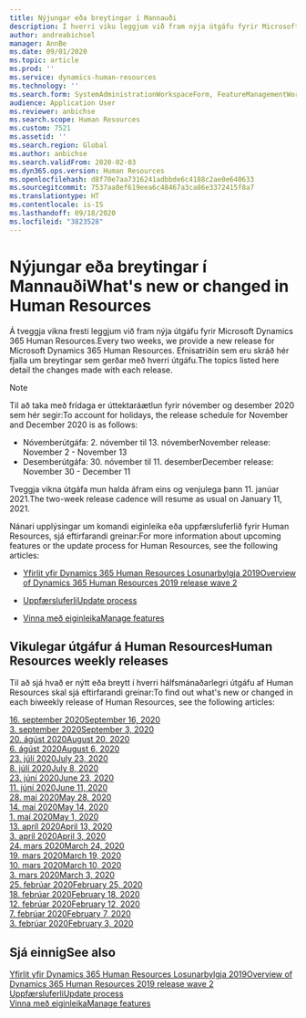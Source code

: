 ```yaml
---
title: Nýjungar eða breytingar í Mannauði
description: Í hverri viku leggjum við fram nýja útgáfu fyrir Microsoft Dynamics 365 Human Resources. Efnisatriðin sem eru skráð hér fjalla um breytingar sem gerðar eru í hverri viku.
author: andreabichsel
manager: AnnBe
ms.date: 09/01/2020
ms.topic: article
ms.prod: ''
ms.service: dynamics-human-resources
ms.technology: ''
ms.search.form: SystemAdministrationWorkspaceForm, FeatureManagementWorkspace
audience: Application User
ms.reviewer: anbichse
ms.search.scope: Human Resources
ms.custom: 7521
ms.assetid: ''
ms.search.region: Global
ms.author: anbichse
ms.search.validFrom: 2020-02-03
ms.dyn365.ops.version: Human Resources
ms.openlocfilehash: d8f70e7aa7316241adbbde6c4188c2ae0e640633
ms.sourcegitcommit: 7537aa8ef619eea6c48467a3ca86e3372415f8a7
ms.translationtype: HT
ms.contentlocale: is-IS
ms.lasthandoff: 09/18/2020
ms.locfileid: "3823528"
---
```

# <a name="whats-new-or-changed-in-human-resources"></a><span data-ttu-id="ea4ee-104">Nýjungar eða breytingar í Mannauði</span><span class="sxs-lookup"><span data-stu-id="ea4ee-104">What's new or changed in Human Resources</span></span>

<span data-ttu-id="ea4ee-105">Á tveggja vikna fresti leggjum við fram nýja útgáfu fyrir Microsoft Dynamics 365 Human Resources.</span><span class="sxs-lookup"><span data-stu-id="ea4ee-105">Every two weeks, we provide a new release for Microsoft Dynamics 365 Human Resources.</span></span> <span data-ttu-id="ea4ee-106">Efnisatriðin sem eru skráð hér fjalla um breytingar sem gerðar með hverri útgáfu.</span><span class="sxs-lookup"><span data-stu-id="ea4ee-106">The topics listed here detail the changes made with each release.</span></span>

>[!NOTE]
><span data-ttu-id="ea4ee-107">Til að taka með frídaga er úttektaráætlun fyrir nóvember og desember 2020 sem hér segir:</span><span class="sxs-lookup"><span data-stu-id="ea4ee-107">To account for holidays, the release schedule for November and December 2020 is as follows:</span></span>
>
>- <span data-ttu-id="ea4ee-108">Nóvemberútgáfa: 2. nóvember til 13. nóvember</span><span class="sxs-lookup"><span data-stu-id="ea4ee-108">November release: November 2 - November 13</span></span>
>- <span data-ttu-id="ea4ee-109">Desemberútgáfa: 30. nóvember til 11. desember</span><span class="sxs-lookup"><span data-stu-id="ea4ee-109">December release: November 30 - December 11</span></span>
> 
><span data-ttu-id="ea4ee-110">Tveggja vikna útgáfa mun halda áfram eins og venjulega þann 11. janúar 2021.</span><span class="sxs-lookup"><span data-stu-id="ea4ee-110">The two-week release cadence will resume as usual on January 11, 2021.</span></span>

<span data-ttu-id="ea4ee-111">Nánari upplýsingar um komandi eiginleika eða uppfærsluferlið fyrir Human Resources, sjá eftirfarandi greinar:</span><span class="sxs-lookup"><span data-stu-id="ea4ee-111">For more information about upcoming features or the update process for Human Resources, see the following articles:</span></span> 

- [<span data-ttu-id="ea4ee-112">Yfirlit yfir Dynamics 365 Human Resources Losunarbylgja 2019</span><span class="sxs-lookup"><span data-stu-id="ea4ee-112">Overview of Dynamics 365 Human Resources 2019 release wave 2</span></span>](https://docs.microsoft.com/dynamics365-release-plan/2019wave2/dynamics365-human-resources/)

- [<span data-ttu-id="ea4ee-113">Uppfærsluferli</span><span class="sxs-lookup"><span data-stu-id="ea4ee-113">Update process</span></span>](hr-admin-setup-update-process.md)

- [<span data-ttu-id="ea4ee-114">Vinna með eiginleika</span><span class="sxs-lookup"><span data-stu-id="ea4ee-114">Manage features</span></span>](hr-admin-manage-features.md)

## <a name="human-resources-weekly-releases"></a><span data-ttu-id="ea4ee-115">Vikulegar útgáfur á Human Resources</span><span class="sxs-lookup"><span data-stu-id="ea4ee-115">Human Resources weekly releases</span></span>

<span data-ttu-id="ea4ee-116">Til að sjá hvað er nýtt eða breytt í hverri hálfsmánaðarlegri útgáfu af Human Resources skal sjá eftirfarandi greinar:</span><span class="sxs-lookup"><span data-stu-id="ea4ee-116">To find out what's new or changed in each biweekly release of Human Resources, see the following articles:</span></span>

[<span data-ttu-id="ea4ee-117">16. september 2020</span><span class="sxs-lookup"><span data-stu-id="ea4ee-117">September 16, 2020</span></span>](hr-whats-new-2020-09-16.md)</br>
[<span data-ttu-id="ea4ee-118">3. september 2020</span><span class="sxs-lookup"><span data-stu-id="ea4ee-118">September 3, 2020</span></span>](hr-whats-new-2020-09-03.md)</br>
[<span data-ttu-id="ea4ee-119">20. ágúst 2020</span><span class="sxs-lookup"><span data-stu-id="ea4ee-119">August 20, 2020</span></span>](hr-whats-new-2020-08-20.md)</br>
[<span data-ttu-id="ea4ee-120">6. ágúst 2020</span><span class="sxs-lookup"><span data-stu-id="ea4ee-120">August 6, 2020</span></span>](hr-whats-new-2020-08-06.md)</br>
[<span data-ttu-id="ea4ee-121">23. júlí 2020</span><span class="sxs-lookup"><span data-stu-id="ea4ee-121">July 23, 2020</span></span>](hr-whats-new-2020-07-23.md)</br>
[<span data-ttu-id="ea4ee-122">8. júlí 2020</span><span class="sxs-lookup"><span data-stu-id="ea4ee-122">July 8, 2020</span></span>](hr-whats-new-2020-07-08.md)</br>
[<span data-ttu-id="ea4ee-123">23. júní 2020</span><span class="sxs-lookup"><span data-stu-id="ea4ee-123">June 23, 2020</span></span>](hr-whats-new-2020-06-23.md)</br>
[<span data-ttu-id="ea4ee-124">11. júní 2020</span><span class="sxs-lookup"><span data-stu-id="ea4ee-124">June 11, 2020</span></span>](hr-whats-new-2020-06-11.md)</br>
[<span data-ttu-id="ea4ee-125">28. maí 2020</span><span class="sxs-lookup"><span data-stu-id="ea4ee-125">May 28, 2020</span></span>](hr-whats-new-2020-05-28.md)</br>
[<span data-ttu-id="ea4ee-126">14. maí 2020</span><span class="sxs-lookup"><span data-stu-id="ea4ee-126">May 14, 2020</span></span>](hr-whats-new-2020-05-14.md)</br>
[<span data-ttu-id="ea4ee-127">1. maí 2020</span><span class="sxs-lookup"><span data-stu-id="ea4ee-127">May 1, 2020</span></span>](hr-whats-new-2020-05-01.md)</br>
[<span data-ttu-id="ea4ee-128">13. apríl 2020</span><span class="sxs-lookup"><span data-stu-id="ea4ee-128">April 13, 2020</span></span>](hr-whats-new-2020-04-13.md)</br>
[<span data-ttu-id="ea4ee-129">3. apríl 2020</span><span class="sxs-lookup"><span data-stu-id="ea4ee-129">April 3, 2020</span></span>](hr-whats-new-2020-04-03.md)</br>
[<span data-ttu-id="ea4ee-130">24. mars 2020</span><span class="sxs-lookup"><span data-stu-id="ea4ee-130">March 24, 2020</span></span>](hr-whats-new-2020-03-24.md)</br>
[<span data-ttu-id="ea4ee-131">19. mars 2020</span><span class="sxs-lookup"><span data-stu-id="ea4ee-131">March 19, 2020</span></span>](hr-whats-new-2020-03-19.md)</br>
[<span data-ttu-id="ea4ee-132">10. mars 2020</span><span class="sxs-lookup"><span data-stu-id="ea4ee-132">March 10, 2020</span></span>](hr-whats-new-2020-03-10.md)</br>
[<span data-ttu-id="ea4ee-133">3. mars 2020</span><span class="sxs-lookup"><span data-stu-id="ea4ee-133">March 3, 2020</span></span>](hr-whats-new-2020-03-03.md)</br>
[<span data-ttu-id="ea4ee-134">25. febrúar 2020</span><span class="sxs-lookup"><span data-stu-id="ea4ee-134">February 25, 2020</span></span>](hr-whats-new-2020-02-25.md)</br>
[<span data-ttu-id="ea4ee-135">18. febrúar 2020</span><span class="sxs-lookup"><span data-stu-id="ea4ee-135">February 18, 2020</span></span>](hr-whats-new-2020-02-18.md)</br>
[<span data-ttu-id="ea4ee-136">12. febrúar 2020</span><span class="sxs-lookup"><span data-stu-id="ea4ee-136">February 12, 2020</span></span>](hr-whats-new-2020-02-12.md)</br>
[<span data-ttu-id="ea4ee-137">7. febrúar 2020</span><span class="sxs-lookup"><span data-stu-id="ea4ee-137">February 7, 2020</span></span>](hr-whats-new-2020-02-07.md)</br>
[<span data-ttu-id="ea4ee-138">3. febrúar 2020</span><span class="sxs-lookup"><span data-stu-id="ea4ee-138">February 3, 2020</span></span>](hr-whats-new-2020-02-03.md)

## <a name="see-also"></a><span data-ttu-id="ea4ee-139">Sjá einnig</span><span class="sxs-lookup"><span data-stu-id="ea4ee-139">See also</span></span>

[<span data-ttu-id="ea4ee-140">Yfirlit yfir Dynamics 365 Human Resources Losunarbylgja 2019</span><span class="sxs-lookup"><span data-stu-id="ea4ee-140">Overview of Dynamics 365 Human Resources 2019 release wave 2</span></span>](https://docs.microsoft.com/dynamics365-release-plan/2019wave2/dynamics365-human-resources/)</br>
[<span data-ttu-id="ea4ee-141">Uppfærsluferli</span><span class="sxs-lookup"><span data-stu-id="ea4ee-141">Update process</span></span>](hr-admin-setup-update-process.md)</br>
[<span data-ttu-id="ea4ee-142">Vinna með eiginleika</span><span class="sxs-lookup"><span data-stu-id="ea4ee-142">Manage features</span></span>](hr-admin-manage-features.md)
